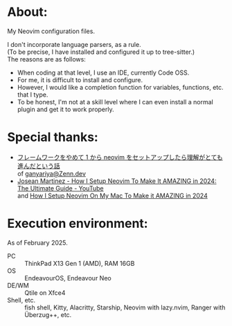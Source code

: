 # About:

My Neovim configuration files.

I don't incorporate language parsers, as a rule.  
(To be precise, I have installed and configured it up to tree-sitter.)  
The reasons are as follows:
- When coding at that level, I use an IDE, currently Code OSS.
- For me, it is difficult to install and configure.
- However, I would like a completion function for variables, functions, etc. that I type.
- To be honest, I'm not at a skill level where I can even install a normal plugin and get it to work properly.


# Special thanks:

- [フレームワークをやめて 1 から neovim をセットアップしたら理解がとても進んだという話](https://zenn.dev/ganariya/articles/setup-neovim-from-scratch-instead-of-framework)  
of [ganyariya@Zenn.dev](https://zenn.dev/ganariya)
- [Josean Martinez - How I Setup Neovim To Make It AMAZING in 2024: The Ultimate Guide - YouTube](https://www.youtube.com/watch?v=6pAG3BHurdM)  
and [How I Setup Neovim On My Mac To Make it AMAZING in 2024](https://www.josean.com/posts/how-to-setup-neovim-2024)


# Execution environment:

As of February 2025.

<dl>
  <dt>PC</dt>
  <dd>ThinkPad X13 Gen 1 (AMD), RAM 16GB</dd>
  <dt>OS</dt>
  <dd>EndeavourOS, Endeavour Neo</dd>
  <dt>DE/WM</dt>
  <dd>Qtile on Xfce4</dd>
  <dt>Shell, etc.</dt>
  <dd>fish shell, Kitty, Alacritty, Starship, Neovim with lazy.nvim, Ranger with Überzug++, etc.</dd>
</dl>

